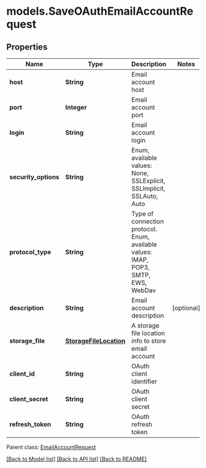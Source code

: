 # models.SaveOAuthEmailAccountRequest
## Properties
Name | Type | Description | Notes
------------ | ------------- | ------------- | -------------
**host** | **String** | Email account host              | 
**port** | **Integer** | Email account port              | 
**login** | **String** | Email account login              | 
**security_options** | **String** | Enum, available values: None, SSLExplicit, SSLImplicit, SSLAuto, Auto | 
**protocol_type** | **String** | Type of connection protocol. Enum, available values: IMAP, POP3, SMTP, EWS, WebDav | 
**description** | **String** | Email account description              | [optional] 
**storage_file** | [**StorageFileLocation**](StorageFileLocation.md) | A storage file location info to store email account              | 
**client_id** | **String** | OAuth client identifier              | 
**client_secret** | **String** | OAuth client secret              | 
**refresh_token** | **String** | OAuth refresh token              | 

 Parent class: [EmailAccountRequest](EmailAccountRequest.md)

[[Back to Model list]](README.md#documentation-for-models) [[Back to API list]](README.md#documentation-for-api-endpoints) [[Back to README]](README.md)


